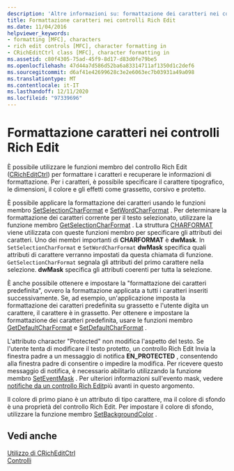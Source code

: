 ```yaml
---
description: 'Altre informazioni su: formattazione dei caratteri nei controlli Rich Edit'
title: Formattazione caratteri nei controlli Rich Edit
ms.date: 11/04/2016
helpviewer_keywords:
- formatting [MFC], characters
- rich edit controls [MFC], character formatting in
- CRichEditCtrl class [MFC], character formatting in
ms.assetid: c80f4305-75ad-45f9-8d17-d83d0fe79be5
ms.openlocfilehash: 47d44a7d586d52ba6a83314711af1350d1c2def6
ms.sourcegitcommit: d6af41e42699628c3e2e6063ec7b03931a49a098
ms.translationtype: MT
ms.contentlocale: it-IT
ms.lasthandoff: 12/11/2020
ms.locfileid: "97339696"
---
```

# <a name="character-formatting-in-rich-edit-controls"></a>Formattazione caratteri nei controlli Rich Edit

È possibile utilizzare le funzioni membro del controllo Rich Edit ([CRichEditCtrl](reference/cricheditctrl-class.md)) per formattare i caratteri e recuperare le informazioni di formattazione. Per i caratteri, è possibile specificare il carattere tipografico, le dimensioni, il colore e gli effetti come grassetto, corsivo e protetto.

È possibile applicare la formattazione dei caratteri usando le funzioni membro [SetSelectionCharFormat](reference/cricheditctrl-class.md#setselectioncharformat) e [SetWordCharFormat](reference/cricheditctrl-class.md#setwordcharformat) . Per determinare la formattazione dei caratteri corrente per il testo selezionato, utilizzare la funzione membro [GetSelectionCharFormat](reference/cricheditctrl-class.md#getselectioncharformat) . La struttura [CHARFORMAT](/windows/win32/api/richedit/ns-richedit-charformata) viene utilizzata con queste funzioni membro per specificare gli attributi dei caratteri. Uno dei membri importanti di **CHARFORMAT** è **dwMask**. In `SetSelectionCharFormat` e `SetWordCharFormat` **dwMask** specifica quali attributi di carattere verranno impostati da questa chiamata di funzione. `GetSelectionCharFormat` segnala gli attributi del primo carattere nella selezione. **dwMask** specifica gli attributi coerenti per tutta la selezione.

È anche possibile ottenere e impostare la "formattazione dei caratteri predefinita", ovvero la formattazione applicata a tutti i caratteri inseriti successivamente. Se, ad esempio, un'applicazione imposta la formattazione dei caratteri predefinita su grassetto e l'utente digita un carattere, il carattere è in grassetto. Per ottenere e impostare la formattazione dei caratteri predefinita, usare le funzioni membro [GetDefaultCharFormat](reference/cricheditctrl-class.md#getdefaultcharformat) e [SetDefaultCharFormat](reference/cricheditctrl-class.md#setdefaultcharformat) .

L'attributo character "Protected" non modifica l'aspetto del testo. Se l'utente tenta di modificare il testo protetto, un controllo Rich Edit Invia la finestra padre a un messaggio di notifica **EN_PROTECTED** , consentendo alla finestra padre di consentire o impedire la modifica. Per ricevere questo messaggio di notifica, è necessario abilitarlo utilizzando la funzione membro [SetEventMask](reference/cricheditctrl-class.md#seteventmask) . Per ulteriori informazioni sull'evento mask, vedere [notifiche da un controllo Rich Edit](notifications-from-a-rich-edit-control.md)più avanti in questo argomento.

Il colore di primo piano è un attributo di tipo carattere, ma il colore di sfondo è una proprietà del controllo Rich Edit. Per impostare il colore di sfondo, utilizzare la funzione membro [SetBackgroundColor](reference/cricheditctrl-class.md#setbackgroundcolor) .

## <a name="see-also"></a>Vedi anche

[Utilizzo di CRichEditCtrl](using-cricheditctrl.md)<br/>
[Controlli](controls-mfc.md)
